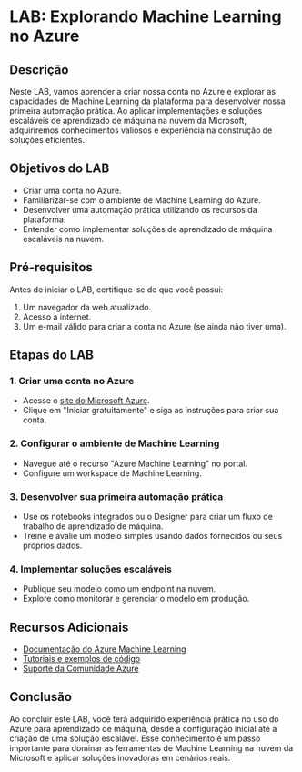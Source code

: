 # LAB: Explorando Machine Learning no Azure

## Descrição

Neste LAB, vamos aprender a criar nossa conta no Azure e explorar as capacidades de Machine Learning da plataforma para desenvolver nossa primeira automação prática. Ao aplicar implementações e soluções escaláveis de aprendizado de máquina na nuvem da Microsoft, adquiriremos conhecimentos valiosos e experiência na construção de soluções eficientes.

## Objetivos do LAB

- Criar uma conta no Azure.
- Familiarizar-se com o ambiente de Machine Learning do Azure.
- Desenvolver uma automação prática utilizando os recursos da plataforma.
- Entender como implementar soluções de aprendizado de máquina escaláveis na nuvem.

## Pré-requisitos

Antes de iniciar o LAB, certifique-se de que você possui:

1. Um navegador da web atualizado.
2. Acesso à internet.
3. Um e-mail válido para criar a conta no Azure (se ainda não tiver uma).

## Etapas do LAB

### 1. Criar uma conta no Azure
- Acesse o [site do Microsoft Azure](https://azure.microsoft.com/).
- Clique em "Iniciar gratuitamente" e siga as instruções para criar sua conta.

### 2. Configurar o ambiente de Machine Learning
- Navegue até o recurso "Azure Machine Learning" no portal.
- Configure um workspace de Machine Learning.

### 3. Desenvolver sua primeira automação prática
- Use os notebooks integrados ou o Designer para criar um fluxo de trabalho de aprendizado de máquina.
- Treine e avalie um modelo simples usando dados fornecidos ou seus próprios dados.

### 4. Implementar soluções escaláveis
- Publique seu modelo como um endpoint na nuvem.
- Explore como monitorar e gerenciar o modelo em produção.

## Recursos Adicionais

- [Documentação do Azure Machine Learning](https://learn.microsoft.com/azure/machine-learning/)
- [Tutoriais e exemplos de código](https://learn.microsoft.com/azure/machine-learning/tutorials/)
- [Suporte da Comunidade Azure](https://learn.microsoft.com/azure/)

## Conclusão

Ao concluir este LAB, você terá adquirido experiência prática no uso do Azure para aprendizado de máquina, desde a configuração inicial até a criação de uma solução escalável. Esse conhecimento é um passo importante para dominar as ferramentas de Machine Learning na nuvem da Microsoft e aplicar soluções inovadoras em cenários reais.
